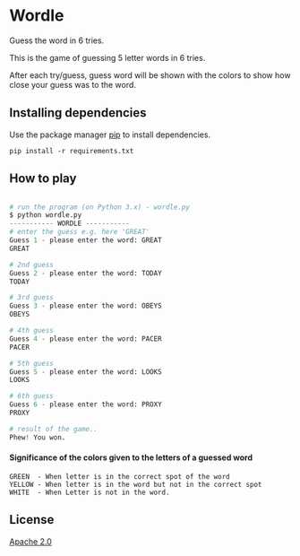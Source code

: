 # Wordle

Guess the word in 6 tries.

This is the game of guessing 5 letter words in 6 tries.

After each try/guess, guess word will be shown with the colors to show how close your guess was to the word.


## Installing dependencies

Use the package manager [pip](https://pip.pypa.io/en/stable/) to install dependencies.

```shell
pip install -r requirements.txt
```

## How to play

```python

# run the program (on Python 3.x) - wordle.py
$ python wordle.py
----------- WORDLE -----------
# enter the guess e.g. here 'GREAT'
Guess 1 - please enter the word: GREAT
GREAT

# 2nd guess
Guess 2 - please enter the word: TODAY
TODAY

# 3rd guess
Guess 3 - please enter the word: OBEYS
OBEYS

# 4th guess
Guess 4 - please enter the word: PACER
PACER

# 5th guess
Guess 5 - please enter the word: LOOKS
LOOKS

# 6th guess
Guess 6 - please enter the word: PROXY
PROXY

# result of the game..
Phew! You won.
```

#### Significance of the colors given to the letters of a guessed word
    GREEN  - When letter is in the correct spot of the word
    YELLOW - When letter is in the word but not in the correct spot
    WHITE  - When Letter is not in the word.


## License
[Apache 2.0](https://choosealicense.com/licenses/apache-2.0/)
